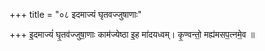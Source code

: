 +++
title = "०८ इदमाज्यं घृतवज्जुषाणाः"

+++
इ॒दमाज्यं॑ घृ॒तव॑ज्जुषा॒णाः काम॑ज्येष्ठा इ॒ह मा॑दयध्वम्। कृ॒ण्वन्तो॒ मह्य॑मसप॒त्नमे॒व ॥